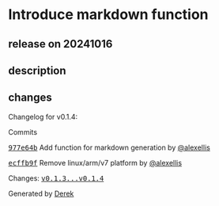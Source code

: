 # Introduce markdown function

## release on 20241016

## description

## changes

Changelog for v0.1.4:

Commits

<a class="commit-link" data-hovercard-type="commit" data-hovercard-url="https://github.com/openfaas/store-functions/commit/977e64b05d2a4f8b0abc2f1b2d69763d8d27a304/hovercard" href="https://github.com/openfaas/store-functions/commit/977e64b05d2a4f8b0abc2f1b2d69763d8d27a304"><tt>977e64b</tt></a> Add function for markdown generation by <a class="user-mention notranslate" data-hovercard-type="user" data-hovercard-url="/users/alexellis/hovercard" data-octo-click="hovercard-link-click" data-octo-dimensions="link_type:self" href="https://github.com/alexellis">@alexellis</a>

<a class="commit-link" data-hovercard-type="commit" data-hovercard-url="https://github.com/openfaas/store-functions/commit/ecffb9fa41f5812038e0d5ec5895f0c6ac95c064/hovercard" href="https://github.com/openfaas/store-functions/commit/ecffb9fa41f5812038e0d5ec5895f0c6ac95c064"><tt>ecffb9f</tt></a> Remove linux/arm/v7 platform by <a class="user-mention notranslate" data-hovercard-type="user" data-hovercard-url="/users/alexellis/hovercard" data-octo-click="hovercard-link-click" data-octo-dimensions="link_type:self" href="https://github.com/alexellis">@alexellis</a>

Changes: <a class="commit-link" href="https://github.com/openfaas/store-functions/compare/v0.1.3...v0.1.4"><tt>v0.1.3...v0.1.4</tt></a>

Generated by <a href="https://github.com/alexellis/derek/">Derek</a>

